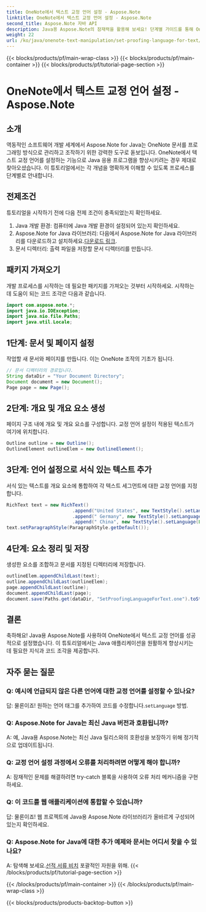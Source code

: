 ```yaml
---
title: OneNote에서 텍스트 교정 언어 설정 - Aspose.Note
linktitle: OneNote에서 텍스트 교정 언어 설정 - Aspose.Note
second_title: Aspose.Note 자바 API
description: Java용 Aspose.Note의 잠재력을 활용해 보세요! 단계별 가이드를 통해 OneNote에서 텍스트 교정 언어를 원활하게 설정하는 방법을 알아보세요.
weight: 22
url: /ko/java/onenote-text-manipulation/set-proofing-language-for-text/
---
```


{{< blocks/products/pf/main-wrap-class >}}
{{< blocks/products/pf/main-container >}}
{{< blocks/products/pf/tutorial-page-section >}}

# OneNote에서 텍스트 교정 언어 설정 - Aspose.Note

## 소개
역동적인 소프트웨어 개발 세계에서 Aspose.Note for Java는 OneNote 문서를 프로그래밍 방식으로 관리하고 조작하기 위한 강력한 도구로 돋보입니다. OneNote에서 텍스트 교정 언어를 설정하는 기능으로 Java 응용 프로그램을 향상시키려는 경우 제대로 찾아오셨습니다. 이 튜토리얼에서는 각 개념을 명확하게 이해할 수 있도록 프로세스를 단계별로 안내합니다.
## 전제조건
튜토리얼을 시작하기 전에 다음 전제 조건이 충족되었는지 확인하세요.
1. Java 개발 환경: 컴퓨터에 Java 개발 환경이 설정되어 있는지 확인하세요.
2.  Aspose.Note for Java 라이브러리: 다음에서 Aspose.Note for Java 라이브러리를 다운로드하고 설치하세요.[다운로드 링크](https://releases.aspose.com/note/java/).
3. 문서 디렉터리: 출력 파일을 저장할 문서 디렉터리를 만듭니다.
## 패키지 가져오기
개발 프로세스를 시작하는 데 필요한 패키지를 가져오는 것부터 시작하세요. 시작하는 데 도움이 되는 코드 조각은 다음과 같습니다.
```java
import com.aspose.note.*;
import java.io.IOException;
import java.nio.file.Paths;
import java.util.Locale;
```
## 1단계: 문서 및 페이지 설정
작업할 새 문서와 페이지를 만듭니다. 이는 OneNote 조작의 기초가 됩니다.
```java
// 문서 디렉터리의 경로입니다.
String dataDir = "Your Document Directory";
Document document = new Document();
Page page = new Page();
```
## 2단계: 개요 및 개요 요소 생성
페이지 구조 내에 개요 및 개요 요소를 구성합니다. 교정 언어 설정이 적용된 텍스트가 여기에 위치합니다.
```java
Outline outline = new Outline();
OutlineElement outlineElem = new OutlineElement();
```
## 3단계: 언어 설정으로 서식 있는 텍스트 추가
서식 있는 텍스트를 개요 요소에 통합하여 각 텍스트 세그먼트에 대한 교정 언어를 지정합니다.
```java
RichText text = new RichText()
                        .append("United States", new TextStyle().setLanguage(Locale.forLanguageTag("en-US")))
                        .append(" Germany", new TextStyle().setLanguage(Locale.forLanguageTag("de-DE")))
                        .append(" China", new TextStyle().setLanguage(Locale.forLanguageTag("zh-CN")));
text.setParagraphStyle(ParagraphStyle.getDefault());
```
## 4단계: 요소 정리 및 저장
생성한 요소를 조합하고 문서를 지정된 디렉터리에 저장합니다.
```java
outlineElem.appendChildLast(text);
outline.appendChildLast(outlineElem);
page.appendChildLast(outline);
document.appendChildLast(page);
document.save(Paths.get(dataDir, "SetProofingLanguageForText.one").toString()); 
```
## 결론
축하해요! Java용 Aspose.Note를 사용하여 OneNote에서 텍스트 교정 언어를 성공적으로 설정했습니다. 이 튜토리얼에서는 Java 애플리케이션을 원활하게 향상시키는 데 필요한 지식과 코드 조각을 제공합니다.
## 자주 묻는 질문
### Q: 예시에 언급되지 않은 다른 언어에 대한 교정 언어를 설정할 수 있나요?
 답: 물론이죠! 원하는 언어 태그를 추가하여 코드를 수정합니다.`setLanguage` 방법.
### Q: Aspose.Note for Java는 최신 Java 버전과 호환됩니까?
A: 예, Java용 Aspose.Note는 최신 Java 릴리스와의 호환성을 보장하기 위해 정기적으로 업데이트됩니다.
### Q: 교정 언어 설정 과정에서 오류를 처리하려면 어떻게 해야 합니까?
A: 잠재적인 문제를 해결하려면 try-catch 블록을 사용하여 오류 처리 메커니즘을 구현하세요.
### Q: 이 코드를 웹 애플리케이션에 통합할 수 있습니까?
답: 물론이죠! 웹 프로젝트에 Java용 Aspose.Note 라이브러리가 올바르게 구성되어 있는지 확인하세요.
### Q: Aspose.Note for Java에 대한 추가 예제와 문서는 어디서 찾을 수 있나요?
 A: 탐색해 보세요.[선적 서류 비치](https://reference.aspose.com/note/java/) 포괄적인 자원을 위해.
{{< /blocks/products/pf/tutorial-page-section >}}

{{< /blocks/products/pf/main-container >}}
{{< /blocks/products/pf/main-wrap-class >}}

{{< blocks/products/products-backtop-button >}}
